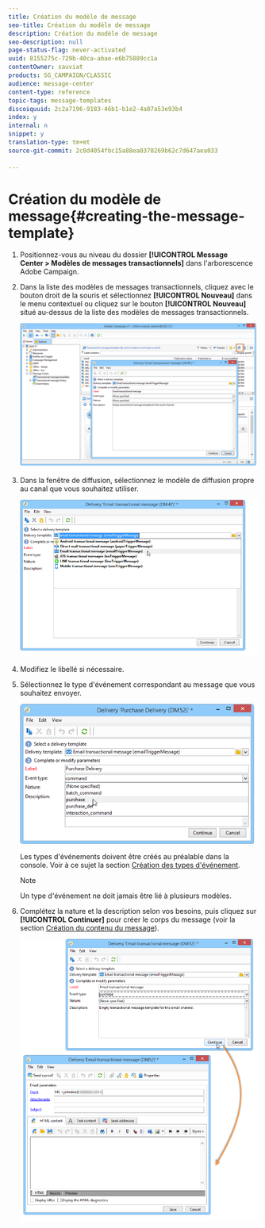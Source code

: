 ```yaml
---
title: Création du modèle de message
seo-title: Création du modèle de message
description: Création du modèle de message
seo-description: null
page-status-flag: never-activated
uuid: 8155275c-729b-40ca-abae-e6b75889cc1a
contentOwner: sauviat
products: SG_CAMPAIGN/CLASSIC
audience: message-center
content-type: reference
topic-tags: message-templates
discoiquuid: 2c2a7196-9183-46b1-b1e2-4a07a53e93b4
index: y
internal: n
snippet: y
translation-type: tm+mt
source-git-commit: 2c0d4054fbc15a88ea0370269b62c7d647aea033

---
```



# Création du modèle de message{#creating-the-message-template}

1. Positionnez-vous au niveau du dossier **[!UICONTROL Message Center > Modèles de messages transactionnels]** dans l&#39;arborescence Adobe Campaign.
1. Dans la liste des modèles de messages transactionnels, cliquez avec le bouton droit de la souris et sélectionnez **[!UICONTROL Nouveau]** dans le menu contextuel ou cliquez sur le bouton **[!UICONTROL Nouveau]** situé au-dessus de la liste des modèles de messages transactionnels.

   ![](assets/messagecenter_create_model_001.png)

1. Dans la fenêtre de diffusion, sélectionnez le modèle de diffusion propre au canal que vous souhaitez utiliser.

   ![](assets/messagecenter_create_model_002.png)

1. Modifiez le libellé si nécessaire.
1. Sélectionnez le type d&#39;événement correspondant au message que vous souhaitez envoyer.

   ![](assets/messagecenter_create_model_003.png)

   Les types d&#39;événements doivent être créés au préalable dans la console. Voir à ce sujet la section [Création des types d&#39;événement](../../message-center/using/creating-event-types.md).

   >[!NOTE]
   >
   >Un type d&#39;événement ne doit jamais être lié à plusieurs modèles.

1. Complétez la nature et la description selon vos besoins, puis cliquez sur **[!UICONTROL Continuer]** pour créer le corps du message (voir la section [Création du contenu du message](../../message-center/using/creating-message-content.md)).

   ![](assets/messagecenter_create_model_004.png)

